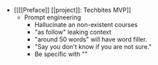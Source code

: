- [[[[Preface]] [[project]]: Techbites MVP]]
    - Prompt engineering
        - Hallucinate an non-existent courses
        - "as follow" leaking context
        - "around 50 words" will have word filler.
        - "Say you don't know if you are not sure."
        - Be specific with "<Specific here>"
